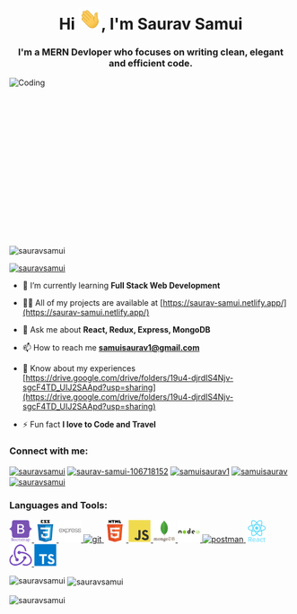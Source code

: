 
<h1 align="center">Hi <img width="40" alt="handwave" src="https://raw.githubusercontent.com/ABSphreak/ABSphreak/master/gifs/Hi.gif"/>, I'm Saurav Samui</h1>
<h3 align="center">I'm a MERN Devloper who focuses on writing clean, elegant and efficient code.</h3>
<img align="right" alt="Coding" width="900" height="300" src="https://camo.githubusercontent.com/6587ec1b3304a4351679cd4324e47a86ac3e17f878d446bf0e8e6856551d80ba/68747470733a2f2f7468656e696e65686572747a2e636f6d2f77702d636f6e74656e742f75706c6f6164732f323032302f30362f66756c6c2d737461636b2d646576656c6f706d656e742e676966"/>

<p align="left"> <img src="https://komarev.com/ghpvc/?username=sauravsamui&label=Profile%20views&color=0e75b6&style=flat" alt="sauravsamui" /> </p>

<p align="left"> <a href="https://github.com/ryo-ma/github-profile-trophy"><img src="https://github-profile-trophy.vercel.app/?username=sauravsamui" alt="sauravsamui" /></a> </p>

- 🌱 I’m currently learning **Full Stack Web Development**

- 👨‍💻 All of my projects are available at [https://saurav-samui.netlify.app/](https://saurav-samui.netlify.app/)

- 💬 Ask me about **React, Redux, Express, MongoDB**

- 📫 How to reach me **samuisaurav1@gmail.com**

- 📄 Know about my experiences [https://drive.google.com/drive/folders/19u4-djrdIS4Njv-sgcF4TD_UIJ2SAApd?usp=sharing](https://drive.google.com/drive/folders/19u4-djrdIS4Njv-sgcF4TD_UIJ2SAApd?usp=sharing)

- ⚡ Fun fact **I love to Code and Travel**

<h3 align="left">Connect with me:</h3>
<p align="left">
<a href="https://codepen.io/sauravsamui" target="blank"><img align="center" src="https://raw.githubusercontent.com/rahuldkjain/github-profile-readme-generator/master/src/images/icons/Social/codepen.svg" alt="sauravsamui" height="30" width="40" /></a>
<a href="https://linkedin.com/in/saurav-samui-106718152" target="blank"><img align="center" src="https://raw.githubusercontent.com/rahuldkjain/github-profile-readme-generator/master/src/images/icons/Social/linked-in-alt.svg" alt="saurav-samui-106718152" height="30" width="40" /></a>
<a href="https://codesandbox.com/samuisaurav1" target="blank"><img align="center" src="https://raw.githubusercontent.com/rahuldkjain/github-profile-readme-generator/master/src/images/icons/Social/codesandbox.svg" alt="samuisaurav1" height="30" width="40" /></a>
<a href="https://www.hackerrank.com/samuisaurav" target="blank"><img align="center" src="https://raw.githubusercontent.com/rahuldkjain/github-profile-readme-generator/master/src/images/icons/Social/hackerrank.svg" alt="samuisaurav" height="30" width="40" /></a>
<a href="https://www.leetcode.com/sauravsamui" target="blank"><img align="center" src="https://raw.githubusercontent.com/rahuldkjain/github-profile-readme-generator/master/src/images/icons/Social/leet-code.svg" alt="sauravsamui" height="30" width="40" /></a>
</p>

<h3 align="left">Languages and Tools:</h3>
<p align="left"> <a href="https://getbootstrap.com" target="_blank" rel="noreferrer"> <img src="https://raw.githubusercontent.com/devicons/devicon/master/icons/bootstrap/bootstrap-plain-wordmark.svg" alt="bootstrap" width="40" height="40"/> </a> <a href="https://www.w3schools.com/css/" target="_blank" rel="noreferrer"> <img src="https://raw.githubusercontent.com/devicons/devicon/master/icons/css3/css3-original-wordmark.svg" alt="css3" width="40" height="40"/> </a> <a href="https://expressjs.com" target="_blank" rel="noreferrer"> <img src="https://raw.githubusercontent.com/devicons/devicon/master/icons/express/express-original-wordmark.svg" alt="express" width="40" height="40"/> </a> <a href="https://git-scm.com/" target="_blank" rel="noreferrer"> <img src="https://www.vectorlogo.zone/logos/git-scm/git-scm-icon.svg" alt="git" width="40" height="40"/> </a> <a href="https://www.w3.org/html/" target="_blank" rel="noreferrer"> <img src="https://raw.githubusercontent.com/devicons/devicon/master/icons/html5/html5-original-wordmark.svg" alt="html5" width="40" height="40"/> </a> <a href="https://developer.mozilla.org/en-US/docs/Web/JavaScript" target="_blank" rel="noreferrer"> <img src="https://raw.githubusercontent.com/devicons/devicon/master/icons/javascript/javascript-original.svg" alt="javascript" width="40" height="40"/> </a> <a href="https://www.mongodb.com/" target="_blank" rel="noreferrer"> <img src="https://raw.githubusercontent.com/devicons/devicon/master/icons/mongodb/mongodb-original-wordmark.svg" alt="mongodb" width="40" height="40"/> </a> <a href="https://nodejs.org" target="_blank" rel="noreferrer"> <img src="https://raw.githubusercontent.com/devicons/devicon/master/icons/nodejs/nodejs-original-wordmark.svg" alt="nodejs" width="40" height="40"/> </a> <a href="https://postman.com" target="_blank" rel="noreferrer"> <img src="https://www.vectorlogo.zone/logos/getpostman/getpostman-icon.svg" alt="postman" width="40" height="40"/> </a> <a href="https://reactjs.org/" target="_blank" rel="noreferrer"> <img src="https://raw.githubusercontent.com/devicons/devicon/master/icons/react/react-original-wordmark.svg" alt="react" width="40" height="40"/> </a> <a href="https://redux.js.org" target="_blank" rel="noreferrer"> <img src="https://raw.githubusercontent.com/devicons/devicon/master/icons/redux/redux-original.svg" alt="redux" width="40" height="40"/> </a> <a href="https://www.typescriptlang.org/" target="_blank" rel="noreferrer"> <img src="https://raw.githubusercontent.com/devicons/devicon/master/icons/typescript/typescript-original.svg" alt="typescript" width="40" height="40"/> </a> </p>

<p><img align="left" src="https://github-readme-stats.vercel.app/api/top-langs?username=sauravsamui&show_icons=true&locale=en&layout=compact" alt="sauravsamui" /></p>

<p>&nbsp;<img align="center" src="https://github-readme-stats.vercel.app/api?username=sauravsamui&show_icons=true&locale=en" alt="sauravsamui" /></p>

<p><img align="center" src="https://github-readme-streak-stats.herokuapp.com/?user=sauravsamui&" alt="sauravsamui" /></p>
